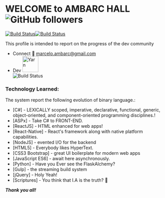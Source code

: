 # WELCOME to AMBARC HALL <img alt="GitHub followers" src="https://img.shields.io/github/followers/marceloambarc?label=Follow&style=social">

[![Build Status](https://img.shields.io/badge/linkedin-%230077B5.svg?&style=for-the-badge&logo=linkedin&logoColor=white)](https://www.linkedin.com/in/marceloambarc/)[![Build Status](https://img.shields.io/badge/discord-%237289DA.svg?&style=for-the-badge&logo=discord&logoColor=white)](https://support.discord.com/hc/en-us/profiles/423824250194)

This profile is intended to report on the progress of the dev community
  - Connect :fax: marcelo.ambarc@gmail.com
  - Dev <img alt="Yarn" src="https://github.com/yarnpkg/assets/blob/master/yarn-kitten-full.png?raw=true" width="50"><br>
  ![Build Status](https://img.shields.io/badge/windows-asus%20vivobook%2014-%230078D6.svg?&style=for-the-badge&logo=windows&logoColor=white)

### Technology Learned:

The system report the following evolution of binary language.:

* [C#] - LEXICALLY scoped, imperative, declarative, functional, generic, object-oriented, and component-oriented programming disciplines.!
* [ASPx] - Take C# to FRONT-END.
* [ReactJS] - HTML enhanced for web apps!
* [React-Native] - React's framework along with native platform capabilities.
* [NodeJS] - evented I/O for the backend
* [HTML5] - Everybody likes HyperText.
* [CSS3 Bootstrap] - great UI boilerplate for modern web apps
* [JavaScript ES6] - await here asynchronously.
* [Python] - Have you Ever see the FlaskAlchemy?
* [Gulp] - the streaming build system
* [jQuery] - Holy Yeah!
* [Scriptures] - You think that I.A is the truth? :seedling:



***Thank you all!***</p>
